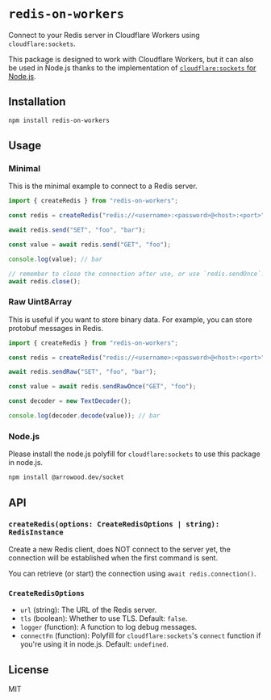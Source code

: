 # `redis-on-workers`

Connect to your Redis server in Cloudflare Workers using `cloudflare:sockets`.

This package is designed to work with Cloudflare Workers, but it can also be used in Node.js thanks to the implementation of [`cloudflare:sockets` for Node.js](https://github.com/Ethan-Arrowood/socket).

## Installation

```sh
npm install redis-on-workers
```

## Usage

### Minimal

This is the minimal example to connect to a Redis server.

```ts
import { createRedis } from "redis-on-workers";

const redis = createRedis("redis://<username>:<password>@<host>:<port>");

await redis.send("SET", "foo", "bar");

const value = await redis.send("GET", "foo");

console.log(value); // bar

// remember to close the connection after use, or use `redis.sendOnce`.
await redis.close();
```

### Raw Uint8Array

This is useful if you want to store binary data. For example, you can store protobuf messages in Redis.

```ts
import { createRedis } from "redis-on-workers";

const redis = createRedis("redis://<username>:<password>@<host>:<port>");

await redis.sendRaw("SET", "foo", "bar");

const value = await redis.sendRawOnce("GET", "foo");

const decoder = new TextDecoder();

console.log(decoder.decode(value)); // bar
```

### Node.js

Please install the node.js polyfill for `cloudflare:sockets` to use this package in node.js.

```sh
npm install @arrowood.dev/socket
```

## API

### `createRedis(options: CreateRedisOptions | string): RedisInstance`

Create a new Redis client, does NOT connect to the server yet, the connection will be established when the first command is sent.

You can retrieve (or start) the connection using `await redis.connection()`.

### `CreateRedisOptions`

- `url` (string): The URL of the Redis server.
- `tls` (boolean): Whether to use TLS. Default: `false`.
- `logger` (function): A function to log debug messages.
- `connectFn` (function): Polyfill for `cloudflare:sockets`'s `connect` function if you're using it in node.js. Default: `undefined`.

## License

MIT

